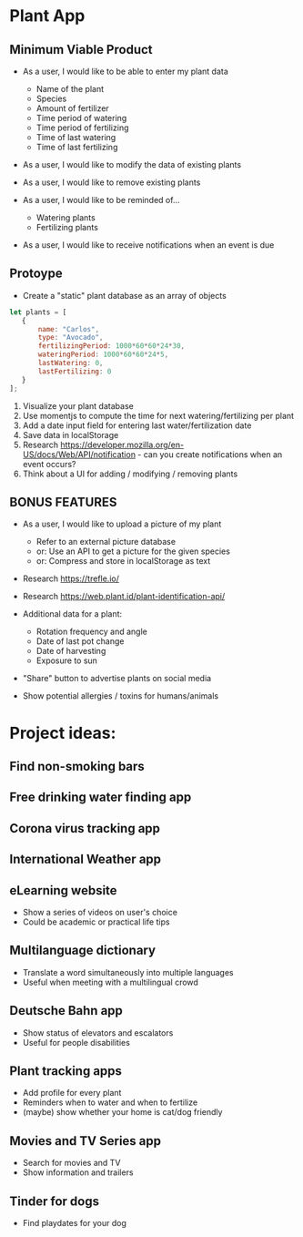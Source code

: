 # Plant App

## Minimum Viable Product

* As a user, I would like to be able to enter my plant data
  * Name of the plant
  * Species
  * Amount of fertilizer
  * Time period of watering
  * Time period of fertilizing
  * Time of last watering
  * Time of last fertilizing

* As a user, I would like to modify the data of existing plants

* As a user, I would like to remove existing plants

* As a user, I would like to be reminded of...
  * Watering plants
  * Fertilizing plants

* As a user, I would like to receive notifications when an event is due

## Protoype

* Create a "static" plant database as an array of objects

```js
let plants = [
   {
       name: "Carlos",
       type: "Avocado",
       fertilizingPeriod: 1000*60*60*24*30,
       wateringPeriod: 1000*60*60*24*5,
       lastWatering: 0,
       lastFertilizing: 0
   }
];
```

1. Visualize your plant database
1. Use momentjs to compute the time for next watering/fertilizing per plant
1. Add a date input field for entering last water/fertilization date
1. Save data in localStorage
1. Research https://developer.mozilla.org/en-US/docs/Web/API/notification - can you create notifications when an event occurs?
1. Think about a UI for adding / modifying / removing plants

## BONUS FEATURES

* As a user, I would like to upload a picture of my plant
   * Refer to an external picture database
   * or: Use an API to get a picture for the given species
   * or: Compress and store in localStorage as text

* Research https://trefle.io/
* Research https://web.plant.id/plant-identification-api/

* Additional data for a plant:
  * Rotation frequency and angle
  * Date of last pot change
  * Date of harvesting
  * Exposure to sun

* "Share" button to advertise plants on social media

* Show potential allergies / toxins for humans/animals

# Project ideas:

## Find non-smoking bars

## Free drinking water finding app

## Corona virus tracking app

## International Weather app

## eLearning website

* Show a series of videos on user's choice
* Could be academic or practical life tips

## Multilanguage dictionary

* Translate a word simultaneously into multiple languages
* Useful when meeting with a multilingual crowd

## Deutsche Bahn app

* Show status of elevators and escalators
* Useful for people disabilities

## Plant tracking apps

* Add profile for every plant
* Reminders when to water and when to fertilize
* (maybe) show whether your home is cat/dog friendly

## Movies and TV Series app

* Search for movies and TV
* Show information and trailers

## Tinder for dogs

* Find playdates for your dog

